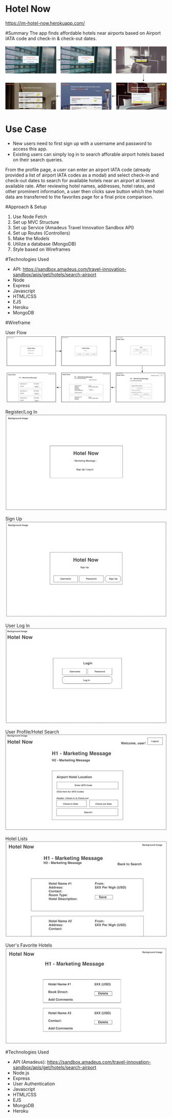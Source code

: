 # Hotel Now

https://jm-hotel-now.herokuapp.com/

#Summary
The app finds affordable hotels near airports based on Airport IATA code and check-in & check-out dates.

![](/public/image/flow2.png)

# Use Case
- New users need to first sign up with a username and password to access this app.
- Existing users can simply log in to search afforable airport hotels based on their search queries.

From the profile page, a user can enter an airport IATA code (already provided a list of airport IATA codes as a modal) and select check-in and check-out dates to search for available hotels near an airport at lowest available rate. After reviewing hotel names, addresses, hotel rates, and other prominent information, a user then clicks save button which the hotel data are transferred to the favorites page for a final price comparison. 

#Approach & Setup
1. Use Node Fetch
2. Set up MVC Structure
3. Set up Service (Amadeus Travel Innovation Sandbox API)
4. Set up Routes (Controllers)
5. Make the Models
6. Utilize a database (MongoDB)
7. Style based on Wireframes

#Technologies Used
- API: https://sandbox.amadeus.com/travel-innovation-sandbox/apis/get/hotels/search-airport
- Node
- Express
- Javascript
- HTML/CSS
- EJS
- Heroku
- MongoDB

#Wireframe

User Flow
![](/public/image/flow1.png)

Register/Log In
![](/public/image/login.png)

Sign Up
![](/public/image/signup.png)

User Log In
![](/public/image/userlogin.png)

User Profile/Hotel Search 
![](/public/image/profile.png)

Hotel Lists
![](/public/image/new.png)

User's Favorite Hotels
![](/public/image/new1.png)


#Technologies Used
- API (Amadeus): https://sandbox.amadeus.com/travel-innovation-sandbox/apis/get/hotels/search-airport
- Node.js
- Express
- User Authentication
- Javascript
- HTML/CSS
- EJS
- MongoDB
- Heroku

